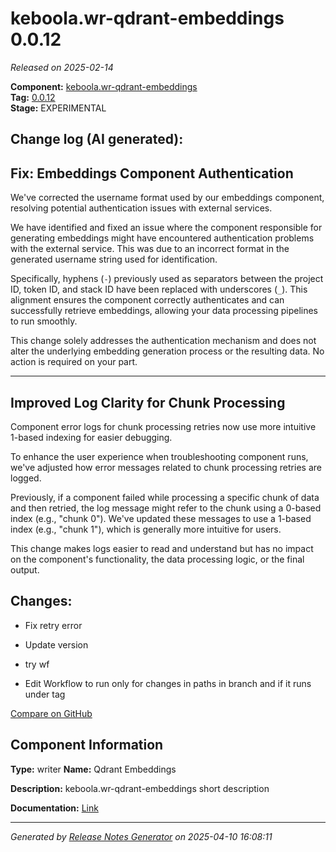 #  keboola.wr-qdrant-embeddings 0.0.12

_Released on 2025-02-14_

**Component:** [keboola.wr-qdrant-embeddings](https://github.com/keboola/component-embeddings-v2)  
**Tag:** [0.0.12](https://github.com/keboola/component-embeddings-v2/releases/tag/0.0.12)  
**Stage:** EXPERIMENTAL


## Change log (AI generated):
## Fix: Embeddings Component Authentication
We've corrected the username format used by our embeddings component, resolving potential authentication issues with external services.

We have identified and fixed an issue where the component responsible for generating embeddings might have encountered authentication problems with the external service. This was due to an incorrect format in the generated username string used for identification.

Specifically, hyphens (`-`) previously used as separators between the project ID, token ID, and stack ID have been replaced with underscores (`_`). This alignment ensures the component correctly authenticates and can successfully retrieve embeddings, allowing your data processing pipelines to run smoothly.

This change solely addresses the authentication mechanism and does not alter the underlying embedding generation process or the resulting data. No action is required on your part.

---

## Improved Log Clarity for Chunk Processing
Component error logs for chunk processing retries now use more intuitive 1-based indexing for easier debugging.

To enhance the user experience when troubleshooting component runs, we've adjusted how error messages related to chunk processing retries are logged.

Previously, if a component failed while processing a specific chunk of data and then retried, the log message might refer to the chunk using a 0-based index (e.g., "chunk 0"). We've updated these messages to use a 1-based index (e.g., "chunk 1"), which is generally more intuitive for users.

This change makes logs easier to read and understand but has no impact on the component's functionality, the data processing logic, or the final output.



## Changes:



- Fix retry error 




- Update version 




- try wf 




- Edit Workflow to run only for changes in paths in branch and if it runs under tag 



[Compare on GitHub](https://github.com/keboola/component-embeddings-v2/compare/0.0.11...0.0.12)



## Component Information
**Type:** writer
**Name:** Qdrant Embeddings

**Description:** keboola.wr-qdrant-embeddings short description


**Documentation:** [Link](https://github.com/keboola/component-embeddings-v2/blob/master/README.md)



---
_Generated by [Release Notes Generator](https://github.com/keboola/release-notes-generator)
on 2025-04-10 16:08:11_